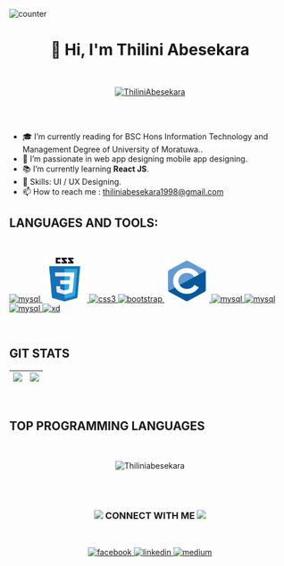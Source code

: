 

![counter](https://en9zihyhtv85u02.m.pipedream.net)

<h1 align="center">👋 Hi, I'm  Thilini Abesekara </h1>
<!--<h3 align="center">I am someone who is passionate about  Web Development.</h3>-->

</br>

<p align="Center"> <a href="https://github.com/ryo-ma/github-profile-trophy"><img src="https://github-profile-trophy.vercel.app/?username=Abesekara-AWADTM&&count_private=true&no-bg-true&theme=radical" alt="ThiliniAbesekara" />
</a>
</p>

</br>
</br>

- 🎓 I’m currently reading for BSC Hons Information Technology and Management Degree of University of Moratuwa..
- 💞️ I’m passionate in web app designing mobile app designing.
- 📚 I’m currently learning **React JS**.
- 🎯 Skills: UI / UX Designing.
- 📫 How to reach me : thiliniabesekara1998@gmail.com



## LANGUAGES AND TOOLS:

</br>

<a href="" target="_blank"> <img src="https://www.vectorlogo.zone/logos/w3_html5/w3_html5-icon.svg" alt="mysql" width="80" height="75"/> </a>
<a href="https://www.w3schools.com/css/" target="_blank"> <img src="https://raw.githubusercontent.com/devicons/devicon/master/icons/css3/css3-original-wordmark.svg" alt="css3" width="80" height="80"/> </a>
<a href="https://www.w3schools.com/javascript/" target="_blank"> <img src="https://www.vectorlogo.zone/logos/javascript/javascript-icon.svg" alt="css3" width="80" height="80"/> </a>
<a href="" target="_blank"> <img src="https://www.vectorlogo.zone/logos/getbootstrap/getbootstrap-icon.svg" alt="bootstrap" width="80" height="75"/> </a>
<a href="https://www.cprogramming.com/" target="_blank"> <img src="https://raw.githubusercontent.com/devicons/devicon/master/icons/c/c-original.svg" alt="c" width="80" height="75"/> </a> 
<a href="" target="_blank"> <img src="https://www.vectorlogo.zone/logos/java/java-icon.svg" alt="mysql" width="80" height="75"/> </a>
<a href="" target="_blank"> <img src="https://www.vectorlogo.zone/logos/laravel/laravel-icon.svg" alt="mysql" width="80" height="75"/> </a>
<a href="" target="_blank"> <img src="https://www.vectorlogo.zone/logos/mysql/mysql-official.svg" alt="mysql" width="80" height="75"/> </a>
<a href="" target="_blank"> <img src="https://cdn.worldvectorlogo.com/logos/adobe-xd.svg" alt="xd" width="80" height="75" /> </a>

</br>

## GIT STATS

<img src="https://github-readme-stats.vercel.app/api?username=Abesekara-AWADTM&&show_icons=true&count_private=true&theme=radical"/>|<img src="https://github-readme-streak-stats.herokuapp.com/?user=Abesekara-AWADTM&theme=radical"/>|
|---|---|
</br>

## TOP PROGRAMMING LANGUAGES

</br>
<p align="center"><img align="center"
src="https://github-readme-stats.vercel.app/api/top-langs?username=Abesekara-AWADTM&show_icons=true&locale=en&layout=compact&theme=radical"alt="Thiliniabesekara" /></p>

</br>

<!--<a href="" target="_blank"> <img src="https://www.vectorlogo.zone/logos/python/python-icon.svg" alt="mysql" width="80" height="75"/> </a>-->
<!--[radical_repo]: https://github-readme-stats.vercel.app/api/pin/?username=anuraghazra&repo=github-readme-stats&cache_seconds=86400&theme=radical-->

</br>
<h3 align="center"><img src="https://media.giphy.com/media/4Z5uQumuMqcH1kNU5c/giphy.gif" height="170"> CONNECT WITH ME  <img src="https://media.giphy.com/media/9JACQbrcPg6rZopCty/giphy.gif" height="150"> </h3>
</br>
<p align="center">
<a href="https://www.facebook.com/thilini.abesekara.1/" target="_blank"> <img src="https://www.vectorlogo.zone/logos/facebook/facebook-official.svg" alt="facebook" width="40" height="40"/> </a>
<a href="https://www.linkedin.com/in/thilini-abesekara/" target="_blank"> <img src="https://www.vectorlogo.zone/logos/linkedin/linkedin-icon.svg" alt="linkedin" width="40" height="40"/> </a>
<a href="https://thiliniabesekara.medium.com/" target="_blank"> <img src="https://www.vectorlogo.zone/logos/medium/medium-icon.svg" alt="medium" width="40" height="40"/> </a>
</p>

           
